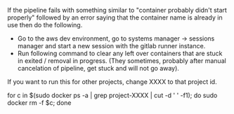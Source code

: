 If the pipeline fails with something similar to "container probably didn't start properly" followed by an error saying that the container name is already in use then do the following.

- Go to the aws dev environment, go to systems manager -> sessions manager and start a new session with the gitlab runner instance.
- Run following command to clear any left over containers that are stuck in exited / removal in progress. (They sometimes, probably after manual cancelation of pipeline, get stuck and will not go away).

If you want to run this for other projects, change XXXX to that project id.

for c in $(sudo docker ps -a | grep project-XXXX | cut -d ' ' -f1); do sudo docker rm -f $c; done
